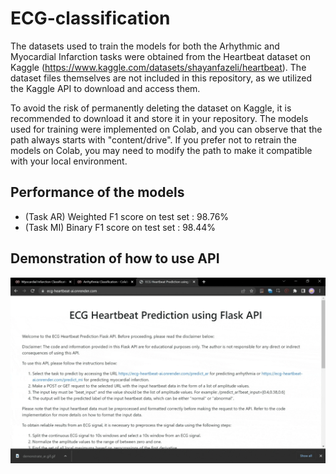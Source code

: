 # ECG-classification

The datasets used to train the models for both the Arhythmic and Myocardial Infarction tasks were obtained from the Heartbeat dataset on Kaggle (https://www.kaggle.com/datasets/shayanfazeli/heartbeat). The dataset files themselves are not included in this repository, as we utilized the Kaggle API to download and access them.

To avoid the risk of permanently deleting the dataset on Kaggle, it is recommended to download it and store it in your repository. The models used for training were implemented on Colab, and you can observe that the path always starts with "content/drive". If you prefer not to retrain the models on Colab, you may need to modify the path to make it compatible with your local environment.

## Performance of the models

- (Task AR) Weighted F1 score on test set : 98.76% 
- (Task MI) Binary F1 score on test set : 98.44%

## Demonstration of how to use API

![](https://github.com/saranpan/ECG-Heartbeat-classifier/blob/main/images/demonstrate_AR.gif?raw=true)
